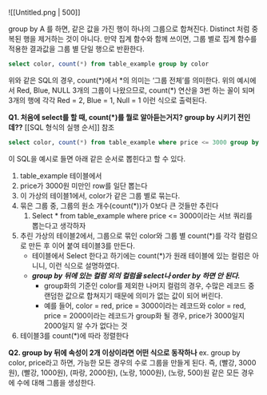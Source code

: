 
![[Untitled.png | 500]]

group by A 를 하면, 같은 값을 가진 행이 하나의 그룹으로 합쳐진다.
Distinct 처럼 중복된 행을 제거하는 것이 아니다.
만약 집계 함수와 함께 쓰이면, 그룹 별로 집계 함수를 적용한 결과값을 그룹 별 단일 행으로 반환한다.
```sql
select color, count(*) from table_example group by color
```
위와 같은 SQL의 경우, count(\*)에서 \*의 의미는 ‘그룹 전체’를 의미한다. 위의 예시에서 Red, Blue, NULL 3개의 그룹이 나왔으므로, count(\*) 연산을 3번 하는 꼴이 되며 3개의 행에 각각 Red = 2, Blue = 1, Null = 1 이런 식으로 출력된다.


**Q1. 처음에 select를 할 때, count(\*)를 뭘로 알아듣는거지? group by 시키기 전인데??**
[[SQL 형식의 실행 순서]] 참조
```SQL
select color, count(*) from table_example where price <= 3000 group by color having count(*) >= 0 order by count(*)
```
이 SQL을 예시로 들면 아래 같은 순서로 뽑힌다고 할 수 있다.
1. table_example 테이블에서 
2. price가 3000원 미만인 row를 일단 뽑는다
3. 이 가상의 테이블1에서, color가 같은 그룹 별로 묶는다.
4. 묶은 그룹 중, 그룹의 원소 개수(count(\*))가 0보다 큰 것들만 추린다
	1. Select \* from table_example where price <= 3000이라는 서브 쿼리를 뽑는다고 생각하자
5. 추린 가상의 테이블2에서, 그룹으로 묶인 color와 그룹 별 count(\*)를 각각 컬럼으로 만든 후 이어 붙여 테이블3를 만든다.
	- 테이블에서 Select 한다고 하기에는 count(\*)가 원래 테이블에 있는 컬럼은 아니니, 이런 식으로 설명하였다. 
	- ***group by 뒤에 있는 컬럼 외의 컬럼을 select나 order by 하면 안 된다.***
		- group화의 기준인 color를 제외한 나머지 컬럼의 경우, 수많은 레코드 중 랜덤한 값으로 합쳐지기 때문에 의미가 없는 값이 되어 버린다.
		- 예를 들어, color = red, price = 3000이라는 레코드와 color = red, price = 2000이라는 레코드가 group화 될 경우, price가 3000일지 2000일지 알 수가 없다는 것
6. 테이블3를 count(\*)에 따라 정렬한다


**Q2. group by 뒤에 속성이 2개 이상이라면 어떤 식으로 동작하나**
ex. group by color, price라고 하면, 가능한 모든 경우의 수로 그룹을 만들게 된다.
즉, (빨강, 3000원), (빨강, 1000원), (파랑, 2000원), (노랑, 1000원), (노랑, 500)원 같은 모든 경우에 수에 대해 그룹을 생성한다.


